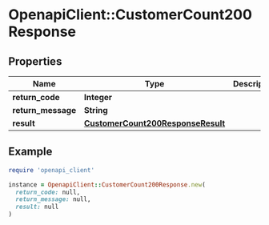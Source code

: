 # OpenapiClient::CustomerCount200Response

## Properties

| Name | Type | Description | Notes |
| ---- | ---- | ----------- | ----- |
| **return_code** | **Integer** |  | [optional] |
| **return_message** | **String** |  | [optional] |
| **result** | [**CustomerCount200ResponseResult**](CustomerCount200ResponseResult.md) |  | [optional] |

## Example

```ruby
require 'openapi_client'

instance = OpenapiClient::CustomerCount200Response.new(
  return_code: null,
  return_message: null,
  result: null
)
```

